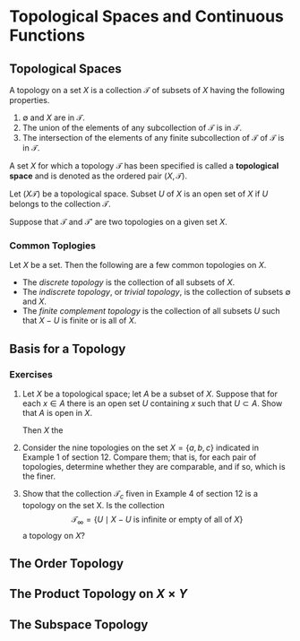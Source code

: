 # Topological Spaces and Continuous Functions

## Topological Spaces

A topology on a set $X$ is a collection $\mathcal{T}$ of subsets of $X$ having
the following properties.

1. $\emptyset$ and $X$ are in $\mathcal{T}$.
2. The union of the elements of any subcollection of $\mathcal{T}$ is in
   $\mathcal{T}$.
3. The intersection of the elements of any finite subcollection of $\mathcal{T}$
   of $\mathcal{T}$ is in $\mathcal{T}$.

A set $X$ for which a topology $\mathcal{T}$ has been specified is called a
**topological space** and is denoted as the ordered pair $(X, \mathcal{T})$.

Let $(X \mathcal{T})$ be a topological space. Subset $U$ of $X$ is an open set
of $X$ if $U$ belongs to the collection $\mathcal{T}$.

Suppose that $\mathcal{T}$ and $\mathcal{T}'$ are two topologies on a given set
$X$.

### Common Toplogies

Let $X$ be a set. Then the following are a few common topologies on $X$.

- The _discrete topology_ is the collection of all subsets of $X$.
- The _indiscrete topology_, or _trivial topology_, is the collection of subsets
  $\emptyset$ and $X$.
- The _finite complement topology_ is the collection of all subsets $U$ such
  that $X - U$ is finite or is all of $X$.

## Basis for a Topology

### Exercises

1. Let $X$ be a topological space; let $A$ be a subset of $X$. Suppose that for
each $x \in A$ there is an open set $U$ containing $x$ such that
$U \subset
    A$. Show that $A$ is open in $X$.

    Then $X$ the

2. Consider the nine topologies on the set $X = \{a, b, c\}$ indicated in
Example 1 of section 12. Compare them; that is, for each pair of topologies,
determine whether they are comparable, and if so, which is the finer.

3. Show that the collection $\mathcal{T}_c$ fiven in Example 4 of section 12 is
a topology on the set X. Is the collection
$$ 
    \mathcal{T}_{\infty} = \{ U \mid X - U \text{ is infinite or empty of all of } X \}
    $$
a topology on $X$?

## The Order Topology

## The Product Topology on $X \times Y$

## The Subspace Topology
